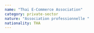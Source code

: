 ```yaml
---
name: "Thai E-Commerce Association"
category: private-sector
nature: "Association professionnelle "
nationality: THA
---
```

